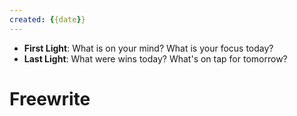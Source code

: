 ```yaml
---
created: {{date}}
---
```


- **First Light**: What is on your mind? What is your focus today?
- **Last Light**: What were wins today? What's on tap for tomorrow?

# Freewrite








